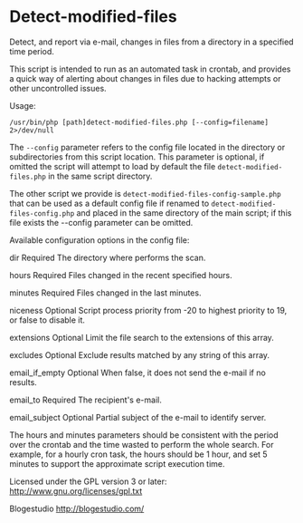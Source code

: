 Detect-modified-files
=====================

Detect, and report via e-mail, changes in files from a directory in a specified time period.

This script is intended to run as an automated task in crontab, and provides a quick way of alerting
about changes in files due to hacking attempts or other uncontrolled issues.

Usage:

	/usr/bin/php [path]detect-modified-files.php [--config=filename] 2>/dev/null

The `--config` parameter refers to the config file located in the directory or subdirectories
from this script location. This parameter is optional, if omitted the script will attempt
to load by default the file `detect-modified-files.php` in the same script directory.

The other script we provide is `detect-modified-files-config-sample.php` that can be used as a 
default config file if renamed to `detect-modified-files-config.php` and placed in the same
directory of the main script; if this file exists the --config parameter can be omitted.

Available configuration options in the config file:

dir			Required	The directory where performs the scan.

hours			Required	Files changed in the recent specified hours.

minutes			Required	Files changed in the last minutes.

niceness		Optional	Script process priority from -20 to highest priority to 19, or false to disable it.

extensions		Optional	Limit the file search to the extensions of this array.

excludes		Optional	Exclude results matched by any string of this array.

email_if_empty		Optional	When false, it does not send the e-mail if no results.

email_to		Required	The recipient's e-mail.

email_subject		Optional	Partial subject of the e-mail to identify server.

The hours and minutes parameters should be consistent with the period over the crontab and the time wasted to
perform the whole search. For example, for a hourly cron task, the hours should be 1 hour, and set 5 minutes
to support the approximate script execution time.

Licensed under the GPL version 3 or later:
http://www.gnu.org/licenses/gpl.txt

Blogestudio
http://blogestudio.com/